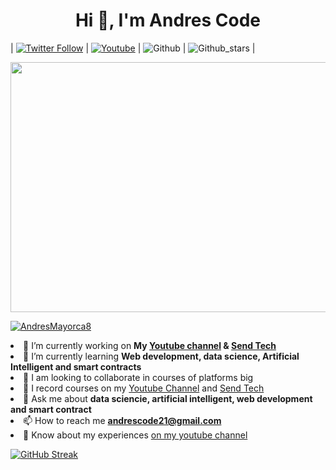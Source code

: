 

<h1 align="center">Hi 👋, I'm Andres Code</h1>

| [![Twitter Follow](https://img.shields.io/twitter/follow/AndresCode8?color=%2322A0ED&label=Andres%20Code&logo=twitter&logoColor=%2322A0ED&style=for-the-badge)](https://twitter.com/AndresCode8) | 
[![Youtube](https://img.shields.io/youtube/channel/subscribers/UCMsffGZQyaHJSrOs6xp_-Zg?color=%23E05D44&label=Suscriptores&logo=YouTube&logoColor=%23E05D44&style=for-the-badge)](https://www.youtube.com/channel/UCMsffGZQyaHJSrOs6xp_-Zg) | 
![Github](https://img.shields.io/github/followers/AndresCode08?color=%231C1B1B&label=Seguidores&logo=Github&logoColor=%231C1B1B&style=for-the-badge) | 
![Github_stars](https://img.shields.io/github/stars/AndresCode08?color=%231C1B1B&label=Estrellas&logo=Github&logoColor=%231C1B1B&style=for-the-badge) | 

 
<p align="center"><img src="https://user-images.githubusercontent.com/70079260/141687329-68705fec-4122-41d7-916e-9e3a1f343eae.png" height="400" width="800"></p>

 
<p align="left"> <a href="https://github.com/ryo-ma/github-profile-trophy"><img src="https://github-profile-trophy.vercel.app/?username=AndresCode08&theme=darkhub" alt="AndresMayorca8" /></a> </p
    

- 🔭 I’m currently working on **My [Youtube channel](https://www.youtube.com/channel/UCMsffGZQyaHJSrOs6xp_-Zg) & [Send Tech](https://www.youtube.com/channel/UC9qwrWMA03Asi5H8IMrZC9A)**
- 🌱 I’m currently learning **Web development, data science, Artificial Intelligent and smart contracts**
- 👯 I am looking to collaborate in courses of platforms big  
- 📝 I record courses on my [Youtube Channel](https://www.youtube.com/channel/UCMsffGZQyaHJSrOs6xp_-Zg) and [Send Tech](https://www.youtube.com/channel/UC9qwrWMA03Asi5H8IMrZC9A) 
- 💬 Ask me about **data sciencie, artificial intelligent, web development and smart contract**
- 📫 How to reach me **andrescode21@gmail.com**
- 📄 Know about my experiences [on my youtube channel](https://www.youtube.com/channel/UCMsffGZQyaHJSrOs6xp_-Zg)


[![GitHub Streak](https://github-readme-streak-stats.herokuapp.com?user=AndresCode08&theme=dark&hide_border=true&date_format=M%20j%5B%2C%20Y%5D)](https://git.io/streak-stats)





